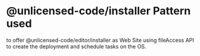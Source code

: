 # @unlicensed-code/installer Pattern used 
to offer @unlicensed-code/editor/installer as Web Site using fileAccess API to create the deployment and schedule tasks on the OS. 
